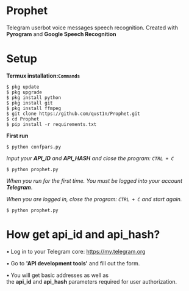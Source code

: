 # Prophet
Telegram userbot voice messages speech recognition. 
Created with **Pyrogram** and **Google Speech Recognition**

# Setup
**Termux installation:`Commands`**
```
$ pkg update
$ pkg upgrade
$ pkg install python
$ pkg install git
$ pkg install ffmpeg
$ git clone https://github.com/qust1n/Prophet.git
$ cd Prophet
$ pip install -r requirements.txt
```

**First run**
```
$ python confpars.py
```
*Input your **API_ID** and **API_HASH** and close the program: `CTRL + C`*
```
$ python prophet.py
```
*When you run for the first time. You must be logged into your account
**Telegram***.

*When you are logged in, close the program: `CTRL + C` and start again.*
```
$ python prophet.py
```

# How get api_id and api_hash?

• Log in to your Telegram core: 
https://my.telegram.org

• Go to **'API development tools'** and fill out the form.

• You will get basic addresses as well as the **api_id** and **api_hash** parameters required for user authorization.
